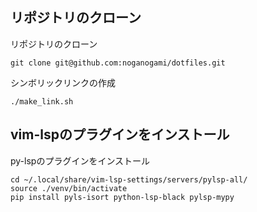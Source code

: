 ## リポジトリのクローン

リポジトリのクローン

```
git clone git@github.com:noganogami/dotfiles.git
```

シンボリックリンクの作成

```
./make_link.sh
```
## vim-lspのプラグインをインストール

py-lspのプラグインをインストール

```
cd ~/.local/share/vim-lsp-settings/servers/pylsp-all/
source ./venv/bin/activate
pip install pyls-isort python-lsp-black pylsp-mypy
```

